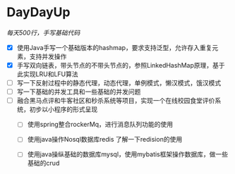 # DayDayUp
*每天500行，手写基础代码*
- [x] 使用Java手写一个基础版本的hashmap，要求支持泛型，允许存入重复元素，支持并发操作
- [x] 手写双向链表，带头节点的不带头节点的，参照LinkedHashMap原理，基于此实现LRU和LFU算法
- [ ] 写一下反射过程中的静态代理，动态代理，单例模式，懒汉模式，饿汉模式
- [ ] 写一下基础的并发工具和一些基础的并发问题
- [ ] 融合黑马点评和牛客社区和秒杀系统等项目，实现一个在线校园食堂评价系统，初步以小程序的形式呈现
  - [ ] 使用spring整合rockerMq，进行消息队列功能的使用
  - [ ] 使用java操作Nosql数据库redis 了解一下redision的使用
  - [ ] 使用java操纵基础的数据库mysql，使用mybatis框架操作数据库，做一些基础的crud
 